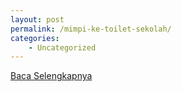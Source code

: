```yaml
---
layout: post
permalink: /mimpi-ke-toilet-sekolah/
categories:
    - Uncategorized
---
```


[Baca Selengkapnya](/04)
